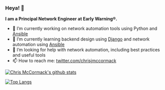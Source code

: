 ### Heya! 👋

**I am a Principal Network Engineer at Early Warning®.**

- 🔭 I’m currently working on network automation tools using Python and [Ansible](https://docs.ansible.com/ansible/latest/network/index.html)
- 🌱 I’m currently learning backend design using [Django](https://www.djangoproject.com/) and network automation using [Ansible](https://docs.ansible.com/ansible/latest/network/index.html)
- 🤔 I’m looking for help with network automation, including best practices and useful tools
- 📫 How to reach me: [twitter.com/chrisjmccormack](https://twitter.com/chrisjmccormack)

[![Chris McCormack's github stats](https://github-readme-stats.vercel.app/api?username=cmccormack&show_icons=true&theme=cobalt)](https://github.com/anuraghazra/github-readme-stats)

[![Top Langs](https://github-readme-stats.vercel.app/api/top-langs/?username=cmccormack&layout=compact)](https://github.com/anuraghazra/github-readme-stats)
